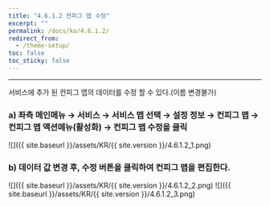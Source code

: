 ```yaml
---
title: "4.6.1.2 컨피그 맵 수정"
excerpt: ""
permalink: /docs/ko/4.6.1.2/
redirect_from:
  - /theme-setup/
toc: false
toc_sticky: false
---
```


---
서비스에 추가 된 컨피그 맵의 데이터를 수정 할 수 있다.\(이름 변경불가\)

### a\) 좌측 메인메뉴 → 서비스 → 서비스 맵 선택 → 설정 정보 → 컨피그 맵 → 컨피그 맵 액션메뉴\(활성화\) →  컨피그 맵 수정을 클릭
![]({{ site.baseurl }}/assets/KR/{{ site.version }}/4.6.1.2_1.png)

### b\) 데이터 값 변경 후, 수정 버튼을 클릭하여 컨피그 맵을 편집한다.
![]({{ site.baseurl }}/assets/KR/{{ site.version }}/4.6.1.2_2.png)
![]({{ site.baseurl }}/assets/KR/{{ site.version }}/4.6.1.2_3.png)
